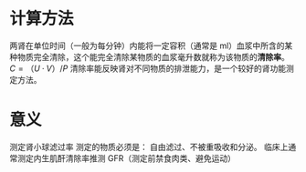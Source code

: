 # 计算方法
两肾在单位时间（一般为每分钟）内能将一定容积（通常是 ml）血浆中所含的某种物质完全清除，这个能完全清除某物质的血浆毫升数就称为该物质的**清除率**。
$C=（U·V）/P$
清除率能反映肾对不同物质的排泄能力，是一个较好的肾功能测定方法。
# 意义
测定肾小球滤过率
测定的物质必须是： 自由滤过、不被重吸收和分泌。
临床上通常测定内生肌酐清除率推测 GFR（测定前禁食肉类、避免运动）